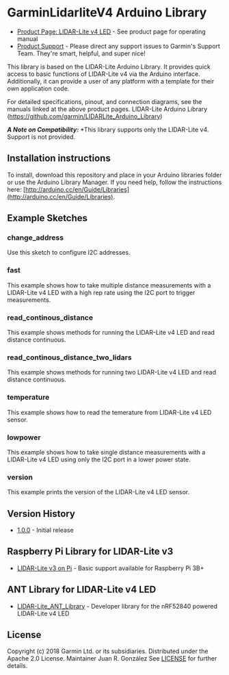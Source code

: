 # GarminLidarliteV4 Arduino Library

* [Product Page: LIDAR-Lite v4 LED](https://buy.garmin.com/en-US/US/p/610275) - See product page for operating manual
* [Product Support](https://support.garmin.com) - Please direct any support issues to Garmin's Support Team. They're smart, helpful, and super nice!

This library is based on the LIDAR-Lite Arduino Library. It provides quick access to basic functions of LIDAR-Lite v4
via the Arduino interface. Additionally, it can provide a user of any
platform with a template for their own application code.

For detailed specifications, pinout, and connection diagrams, see the manuals linked at the above product pages.
LIDAR-Lite Arduino Library (https://github.com/garmin/LIDARLite_Arduino_Library)

***A Note on Compatibility:*** *This library supports only the LIDAR-Lite v4. Support is not provided.

## Installation instructions
To install, download this repository and place in your Arduino libraries folder or use the Arduino Library Manager. If you need help, follow the instructions here: [http://arduino.cc/en/Guide/Libraries](http://arduino.cc/en/Guide/Libraries).

## Example Sketches
### change_address
Use this sketch to configure I2C addresses.

### fast
This example shows how to take multiple distance measurements with a LIDAR-Lite v4 LED 
with a high rep rate using  the I2C port to trigger measurements.

### read_continous_distance
This example shows methods for running the LIDAR-Lite v4 LED and read distance continuous.

### read_continous_distance_two_lidars
This example shows methods for running two LIDAR-Lite v4 LED and read distance continuous.

### temperature
This example shows how to read the temerature from LIDAR-Lite v4 LED sensor.

### lowpower
This example shows how to take single distance measurements with a
  LIDAR-Lite v4 LED using only the I2C port in a lower power state.

### version
This example prints the version of the LIDAR-Lite v4 LED sensor.

## Version History

* [1.0.0](https://github.com/yoosamui/GarminLidarliteV4) - Initial release

## Raspberry Pi Library for LIDAR-Lite v3
* [LIDAR-Lite v3 on Pi](https://github.com/garmin/LIDARLite_RaspberryPi_Library/) - Basic support available for Raspberry Pi 3B+

## ANT Library for LIDAR-Lite v4 LED
* [LIDAR-Lite_ANT_Library](https://github.com/garmin/LIDARLite_ANT_Library/) - Developer library for the nRF52840 powered LIDAR-Lite v4 LED

## License
Copyright (c) 2018 Garmin Ltd. or its subsidiaries. Distributed under the Apache 2.0 License.
Maintainer Juan R. González
See [LICENSE](LICENSE) for further details.
